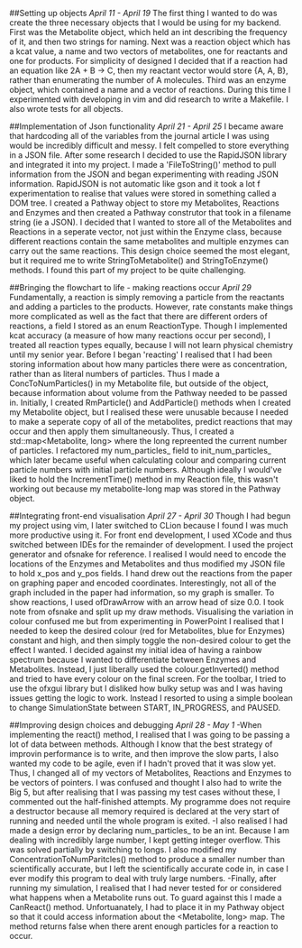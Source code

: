 ##Setting up objects
*April 11 - April 19*
The first thing I wanted to do was create the three necessary objects that I would be using for my backend. First was the Metabolite object, which held an int describing the frequency of it, and then two strings for naming. Next was a reaction object which has a kcat value, a name and two vectors of metabolites, one for reactants and one for products. For simplicity of designed I decided that if a reaction had an equation like 2A + B -> C, then my reactant vector would store {A, A, B}, rather than enumerating the number of A molecules. Third was an enzyme object, which contained a name and a vector of reactions. During this time I experimented with developing in vim and did research to write a Makefile. I also wrote tests for all objects.

##Implementation of Json functionality
*April 21 - April 25*
I became aware that hardcoding all of the variables from the journal article I was using would be incredibly difficult and messy. I felt compelled to store everything in a JSON file. After some research I decided to use the RapidJSON library and integrated it into my project. I made a 'FileToString()' method to pull information from the JSON and began experimenting with reading JSON information. RapidJSON is not automatic like gson and it took a lot f experimentation to realise that values were stored in something called a DOM tree. I created a Pathway object to store my Metabolites, Reactions and Enzymes and then created a Pathway construtor that took in a filename string (ie a JSON). I decided that I wanted to store all of the Metabolites and Reactions in a seperate vector, not just within the Enzyme class, because different reactions contain the same metabolites and multiple enzymes can carry out the same reactions. This design choice seemed the most elegant, but it required me to write StringToMetabolite() and StringToEnzyme() methods. I found this part of my project to be quite challenging.

##Bringing the flowchart to life  - making reactions occur
*April 29*
Fundamentally, a reaction is simply removing a particle from the reactants and adding a particles to the products. However, rate constants make things more complicated as well as the fact that there are different orders of reactions, a field I stored as an enum ReactionType. Though I implemented kcat accuracy (a measure of how many reactions occur per second), I treated all reaction types equally, because I will not learn physical chemistry until my senior year.
Before I began 'reacting' I realised that I had been storing information about how many particles there were as concentration, rather than as literal numbers of particles. Thus I made a ConcToNumParticles() in my Metabolite file, but outside of the object, because information about volume from the Pathway needed to be passed in.
Initially, I created RmParticle() and AddParticle() methods when I created my Metabolite object, but I realised these were unusable because I needed to make a seperate copy of all of the metabolites, predict reactions that may occur and then apply them simultaneously. Thus, I created a std::map<Metabolite, long> where the long repreented the current number of particles. I refactored my num_particles_ field to init_num_particles_ which later became useful when calculating colour and comparing current particle numbers with initial particle numbers. Although ideally I would've liked to hold the IncrementTime() method in my Reaction file, this wasn't working out because my metabolite-long map was stored in the Pathway object.

##Integrating front-end visualisation
*April 27 - April 30*
Though I had begun my project using vim, I later switched to CLion because I found I was much more productive using it. For front end development, I used XCode and thus switched between IDEs for the remainder of development. I used the project generator and ofsnake for reference. I realised I would need to encode the locations of the Enzymes and Metabolites and thus modified my JSON file to hold x_pos and y_pos fields. I hand drew out the reactions from the paper on graphing paper and encoded coordinates. Interestingly, not all of the graph included in the paper had information, so my graph is smaller.
To show reactions, I used ofDrawArrow with an arrow head of size 0.0. I took note from ofsnake and split up my draw methods.
Visualising the variation in colour confused me but from experimenting in PowerPoint I realised that I needed to keep the desired colour (red for Metabolites, blue for Enzymes) constant and high, and then simply toggle the non-desired colour to get the effect I wanted. I decided against my initial idea of having a rainbow spectrum because I wanted to differentiate between Enzymes and Metabolites. Instead, I just liberally used the colour.getInverted() method and tried to have every colour on the final screen.
For the toolbar, I tried to use the ofxgui library but I disliked how bulky setup was and I was having issues getting the logic to work. Instead I resorted to using a simple boolean to change SimulationState between START, IN_PROGRESS, and PAUSED.

##Improving design choices and debugging
*April 28 - May 1*
-When implementing the react() method, I realised that I was going to be passing a lot of data between methods. Although I know that the best strategy of improvin performance is to write, and then improve the slow parts, I also wanted my code to be agile, even if I hadn't proved that it was slow yet. Thus, I changed all of my vectors of Metabolites, Reactions and Enzymes to be vectors of pointers. I was confused and thought I also had to write the Big 5, but after realising that I was passing my test cases without these, I commented out the half-finished attempts. My programme does not require a destructor because all memory required is declared at the very start of running and needed until the whole program is exited.
-I also realised I had made a design error by declaring num_particles_ to be an int. Because I am dealing with incredibly large number, I kept getting integer overflow. This was solved partially by switching to longs. I also modified my ConcentrationToNumParitcles() method to produce a smaller number than scientifically accurate, but I left the scientifically accurate code in, in case I ever modify this program to deal with truly large numbers.
-Finally, after running my simulation, I realised that I had never tested for or considered what happens when a Metabolite runs out. To guard against this I made a CanReact() method. Unfortuanately, I had to place it in my Pathway object so that it could access information about the <Metabolite, long> map. The method returns false when there arent enough particles for a reaction to occur.
